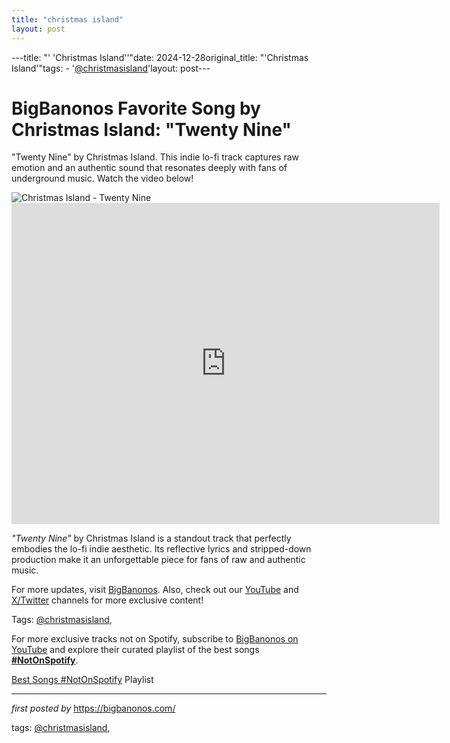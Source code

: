 ```yaml
---
title: "christmas island"
layout: post
---
```

---title: "' 'Christmas Island''"date: 2024-12-28original_title: "'Christmas Island'"tags:  - '[@christmasisland](/tags/christmasisland/)'layout: post---<!-- Title of the Post --><h1 >BigBanonos Favorite Song by Christmas Island: "Twenty Nine"</h1> <!-- Introductory Text --><p >"Twenty Nine" by Christmas Island. This indie lo-fi track captures raw emotion and an authentic sound that resonates deeply with fans of underground music. Watch the video below!</p> <!-- Featured Image --><div > <img src="https://i.ytimg.com/vi/OCIImkopryU/maxresdefault.jpg" alt="Christmas Island - Twenty Nine" /></div> <!-- YouTube Video Embed --><div > <iframe width="685" height="514" src="https://www.youtube.com/embed/yvsu90uXWuY" title="Christmas Island - Twenty Nine" frameborder="0" allow="accelerometer; autoplay; clipboard-write; encrypted-media; gyroscope; picture-in-picture; web-share" referrerpolicy="strict-origin-when-cross-origin" allowfullscreen></iframe></div> <!-- Song Information --><div > <p><em>"Twenty Nine"</em> by Christmas Island is a standout track that perfectly embodies the lo-fi indie aesthetic. Its reflective lyrics and stripped-down production make it an unforgettable piece for fans of raw and authentic music.</p></div> <!-- Footer Links --><div > <p>For more updates, visit <a href="https://bigbanonos.com/" target="_blank">BigBanonos</a>. Also, check out our <a href="https://www.youtube.com/[@BigBanonos](/tags/BigBanonos/)" target="_blank">YouTube</a> and <a href="https://x.com/bigbanonos" target="_blank">X/Twitter</a> channels for more exclusive content!</p></div> <!-- Tags --><p >Tags: [@christmasisland](/tags/christmasisland/),</p><!--Subscribe and Playlist Links--><div>    <p>For more exclusive tracks not on Spotify, subscribe to <a href="https://www.youtube.com/[@BigBanonos](/tags/BigBanonos/)" target="_blank">BigBanonos on YouTube</a> and explore their curated playlist of the best songs <strong>[#NotOnSpotify](/tags/NotOnSpotify/)</strong>.</p>    <p><a href="https://www.youtube.com/playlist?list=PLtuNtuTatqI0kFahUCbtbfenC_ET5O_tr" target="_blank">Best Songs [#NotOnSpotify](/tags/NotOnSpotify/) Playlist<br /></a></p></div><hr /><p><em>first posted by</em> <a href="https://bigbanonos.com/" rel="noopener" target="_new">https://bigbanonos.com/</a></p><p>tags: [@christmasisland](/tags/christmasisland/),</p>
